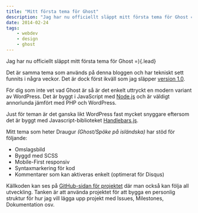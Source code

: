 ```yaml
---
title: "Mitt första tema för Ghost"
description: "Jag har nu officiellt släppt mitt första tema för Ghost =)"
date: 2014-02-24
tags:
    - webdev
    - design
    - ghost
---
```


Jag har nu officiellt släppt mitt första tema för Ghost =){.lead}

Det är samma tema som används på denna bloggen och har tekniskt sett funnits i några veckor. Det är dock först ikväll som jag släpper [version 1.0](https://github.com/reedyn/Draugur/releases/tag/1.0).

För dig som inte vet vad Ghost är så är det enkelt uttryckt en modern variant av WordPress. Det är byggt i JavaScript med [Node.js](http://nodejs.org/) och är väldigt annorlunda jämfört med PHP och WordPress.

Just för teman är det ganska likt WordPress fast mycket snyggare eftersom det är byggt med Javascript-biblioteket [Handlebars.js](http://handlebarsjs.com/).

Mitt tema som heter Draugur _(Ghost/Spöke på isländska)_ har stöd för följande:

* Omslagsbild
* Byggd med SCSS
* Mobile-First responsiv
* Syntaxmarkering för kod
* Kommentarer som kan aktiveras enkelt (optimerat för Disqus)

Källkoden kan ses på [GitHub-sidan för projektet](https://github.com/reedyn/Draugur/) där man också kan följa all utveckling. Tanken är att använda projektet för att bygga en personlig struktur för hur jag vill lägga upp projekt med Issues, Milestones, Dokumentation osv.
